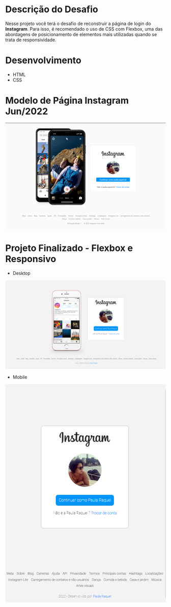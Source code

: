 # Descrição do Desafio
Nesse projeto você terá o desafio de reconstruir a página de login do **Instagram**. Para isso, é recomendado o uso de CSS com Flexbox, uma das abordagens de posicionamento de elementos mais utilizadas quando se trata de responsividade. 

# Desenvolvimento 
* HTML
* CSS

# Modelo de Página Instagram Jun/2022

![alt text](https://github.com/paula-raquel/desafio-dio-instagram/blob/main/docs/instagram_modelo.png)

# Projeto Finalizado - Flexbox e Responsivo

* Desktop

![alt text](https://github.com/paula-raquel/desafio-dio-instagram/blob/main/docs/desktop.png)

* Mobile

![alt text](https://github.com/paula-raquel/desafio-dio-instagram/blob/main/docs/mobile.png)
